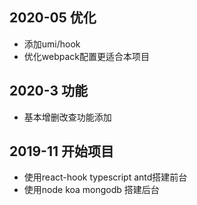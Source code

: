 ## 2020-05 优化
- 添加umi/hook
- 优化webpack配置更适合本项目
## 2020-3 功能
- 基本增删改查功能添加

## 2019-11 开始项目
- 使用react-hook typescript antd搭建前台
- 使用node koa mongodb 搭建后台